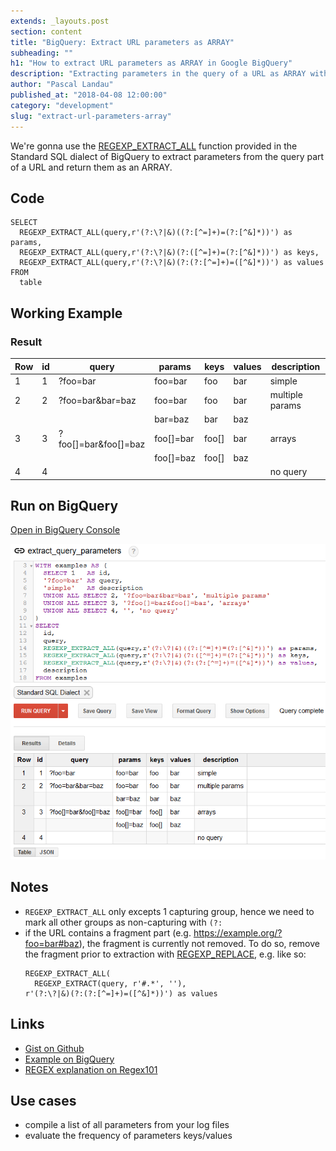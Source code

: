 ```yaml
---
extends: _layouts.post
section: content
title: "BigQuery: Extract URL parameters as ARRAY"
subheading: ""
h1: "How to extract URL parameters as ARRAY in Google BigQuery"
description: "Extracting parameters in the query of a URL as ARRAY with Google BigQuery"
author: "Pascal Landau"
published_at: "2018-04-08 12:00:00"
category: "development"
slug: "extract-url-parameters-array"
---
```


We're gonna use the [REGEXP_EXTRACT_ALL](https://cloud.google.com/bigquery/docs/reference/standard-sql/functions-and-operators?hl=de#regexp_extract_all) 
function provided in the Standard SQL dialect of BigQuery
to extract parameters from the query part of a URL and return them as an ARRAY.

## Code
```
SELECT
  REGEXP_EXTRACT_ALL(query,r'(?:\?|&)((?:[^=]+)=(?:[^&]*))') as params,
  REGEXP_EXTRACT_ALL(query,r'(?:\?|&)(?:([^=]+)=(?:[^&]*))') as keys,
  REGEXP_EXTRACT_ALL(query,r'(?:\?|&)(?:(?:[^=]+)=([^&]*))') as values
FROM
  table
```

## Working Example

<script src="https://gist.github.com/paslandau/6c46020211a00c39607d5eab1d093f3a.js"></script>

### Result
|Row|id|query|params|keys|values|description|
|--- |--- |--- |--- |--- |--- |--- |
|1|1|?foo=bar|foo=bar|foo|bar|simple|
|2|2|?foo=bar&bar=baz|foo=bar|foo|bar|multiple params|
| | | |bar=baz|bar|baz| |
|3|3|?foo[]=bar&foo[]=baz|foo[]=bar|foo[]|bar|arrays|
| | | |foo[]=baz|foo[]|baz| |
|4|4| | | | |no query|

## Run on BigQuery
[Open in BigQuery Console](https://bigquery.cloud.google.com/savedquery/106862046541:e5da849d652a4502b12443a2f14b355a)

[![BigQuery Console: Extract URL parameters example](/img/bigquery-snippets/extract-url-parameters-array/extract-url-parameters-array-bigquery-example.png "BigQuery Console: Extract URL parameters example")](/img/bigquery-snippets/extract-url-parameters-array/extract-url-parameters-array-bigquery-example.png)

## Notes
- `REGEXP_EXTRACT_ALL` only excepts 1 capturing group, hence we need to mark all other groups 
  as non-capturing with `(?:`
- if the URL contains a fragment part (e.g. https://example.org/?foo=bar#baz), the fragment is currently not removed.
  To do so, remove the fragment prior to extraction with 
  [REGEXP_REPLACE](https://cloud.google.com/bigquery/docs/reference/standard-sql/functions-and-operators?hl=de#regexp_replace), 
  e.g. like so:
  ```
  REGEXP_EXTRACT_ALL(
    REGEXP_EXTRACT(query, r'#.*', ''),
  r'(?:\?|&)(?:(?:[^=]+)=([^&]*))') as values
  ``` 
  
## Links
- [Gist on Github](https://gist.github.com/paslandau/6c46020211a00c39607d5eab1d093f3a)
- [Example on BigQuery](https://bigquery.cloud.google.com/savedquery/106862046541:e5da849d652a4502b12443a2f14b355a)
- [REGEX explanation on Regex101](https://regex101.com/r/iqwgxD/1/)

## Use cases
- compile a list of all parameters from your log files
- evaluate the frequency of parameters keys/values